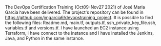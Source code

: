The DevOps Certification Training (Oct09-Nov27 2021) of José Maria Garcia have been delivered. The project's repository can be found in https://github.com/jmgarcia6/devopstraining_project. It is possible to find the following files: Readme.md, main.tf, outputs.tf, ssh_private_key_file.ssh, variables.tf and versions.tf. I have launched an EC2 instance using Terraform, I have connect to the instance and I have installed the Jenkins, Java, and Python in the same instance. 
